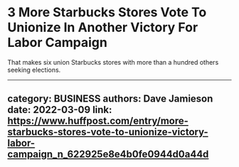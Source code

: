 # 3 More Starbucks Stores Vote To Unionize In Another Victory For Labor Campaign

That makes six union Starbucks stores with more than a hundred others seeking elections.

---
category: BUSINESS
authors: Dave Jamieson
date: 2022-03-09
link: https://www.huffpost.com/entry/more-starbucks-stores-vote-to-unionize-victory-labor-campaign_n_622925e8e4b0fe0944d0a44d
---
